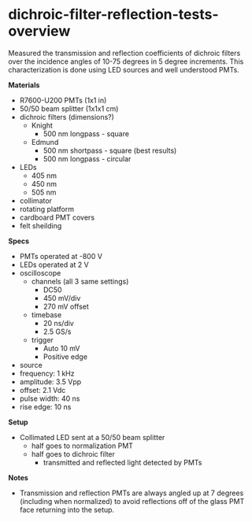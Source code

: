 # dichroic-filter-reflection-tests-overview
Measured the transmission and reflection coefficients of dichroic filters over the incidence angles of 10-75 degrees in 5 degree increments. This characterization is done using LED sources and well understood PMTs.

**Materials**
+ R7600-U200 PMTs (1x1 in)
+ 50/50 beam splitter (1x1x1 cm)
+ dichroic filters (dimensions?)
  + Knight
    + 500 nm longpass - square
  + Edmund
    + 500 nm shortpass - square (best results)
    + 500 nm longpass - circular
+ LEDs
  + 405 nm
  + 450 nm
  + 505 nm  
+ collimator
+ rotating platform
+ cardboard PMT covers
+ felt sheilding

**Specs**
+ PMTs operated at -800 V
+ LEDs operated at 2 V
+ oscilloscope
  + channels (all 3 same settings)
    + DC50
    + 450 mV/div
    + 270 mV offset
  + timebase
    + 20 ns/div
    + 2.5 GS/s
  + trigger
    + Auto 10 mV
    + Positive edge
 + source
  +  frequency: 1 kHz
  +  amplitude: 3.5 Vpp
  +  offset: 2.1 Vdc
  +  pulse width: 40 ns
  +  rise edge: 10 ns

**Setup**
+ Collimated LED sent at a 50/50 beam splitter
  + half goes to normalization PMT
  + half goes to dichroic filter
    + transmitted and reflected light detected by PMTs
 
**Notes**
+ Transmission and reflection PMTs are always angled up at 7 degrees (including when normalized) to avoid reflections off of the glass PMT face returning into the setup. 

